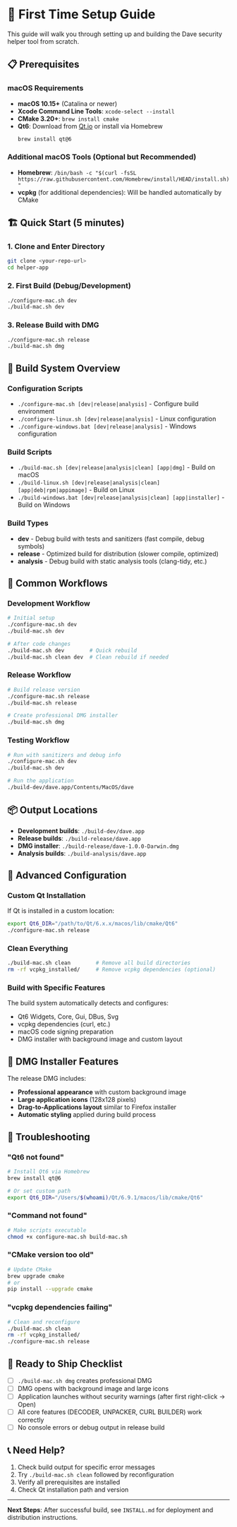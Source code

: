 # 🚀 First Time Setup Guide

This guide will walk you through setting up and building the Dave security helper tool from scratch.

## 📋 Prerequisites

### macOS Requirements
- **macOS 10.15+** (Catalina or newer)
- **Xcode Command Line Tools**: `xcode-select --install`
- **CMake 3.20+**: `brew install cmake`
- **Qt6**: Download from [Qt.io](https://www.qt.io/download) or install via Homebrew
  ```bash
  brew install qt@6
  ```

### Additional macOS Tools (Optional but Recommended)
- **Homebrew**: `/bin/bash -c "$(curl -fsSL https://raw.githubusercontent.com/Homebrew/install/HEAD/install.sh)"`
- **vcpkg** (for additional dependencies): Will be handled automatically by CMake

## 🏗️ Quick Start (5 minutes)

### 1. Clone and Enter Directory
```bash
git clone <your-repo-url>
cd helper-app
```

### 2. First Build (Debug/Development)
```bash
./configure-mac.sh dev
./build-mac.sh dev
```

### 3. Release Build with DMG
```bash
./configure-mac.sh release
./build-mac.sh dmg
```

## 📁 Build System Overview

### Configuration Scripts
- `./configure-mac.sh [dev|release|analysis]` - Configure build environment
- `./configure-linux.sh [dev|release|analysis]` - Linux configuration
- `./configure-windows.bat [dev|release|analysis]` - Windows configuration

### Build Scripts  
- `./build-mac.sh [dev|release|analysis|clean] [app|dmg]` - Build on macOS
- `./build-linux.sh [dev|release|analysis|clean] [app|deb|rpm|appimage]` - Build on Linux
- `./build-windows.bat [dev|release|analysis|clean] [app|installer]` - Build on Windows

### Build Types
- **dev** - Debug build with tests and sanitizers (fast compile, debug symbols)
- **release** - Optimized build for distribution (slower compile, optimized)
- **analysis** - Debug build with static analysis tools (clang-tidy, etc.)

## 🎯 Common Workflows

### Development Workflow
```bash
# Initial setup
./configure-mac.sh dev
./build-mac.sh dev

# After code changes
./build-mac.sh dev        # Quick rebuild
./build-mac.sh clean dev  # Clean rebuild if needed
```

### Release Workflow
```bash
# Build release version
./configure-mac.sh release
./build-mac.sh release

# Create professional DMG installer
./build-mac.sh dmg
```

### Testing Workflow  
```bash
# Run with sanitizers and debug info
./configure-mac.sh dev
./build-mac.sh dev

# Run the application
./build-dev/dave.app/Contents/MacOS/dave
```

## 📦 Output Locations

- **Development builds**: `./build-dev/dave.app`
- **Release builds**: `./build-release/dave.app`  
- **DMG installer**: `./build-release/dave-1.0.0-Darwin.dmg`
- **Analysis builds**: `./build-analysis/dave.app`

## 🔧 Advanced Configuration

### Custom Qt Installation
If Qt is installed in a custom location:
```bash
export Qt6_DIR="/path/to/Qt/6.x.x/macos/lib/cmake/Qt6"
./configure-mac.sh release
```

### Clean Everything
```bash
./build-mac.sh clean        # Remove all build directories
rm -rf vcpkg_installed/     # Remove vcpkg dependencies (optional)
```

### Build with Specific Features
The build system automatically detects and configures:
- Qt6 Widgets, Core, Gui, DBus, Svg
- vcpkg dependencies (curl, etc.)
- macOS code signing preparation
- DMG installer with background image and custom layout

## 🎨 DMG Installer Features

The release DMG includes:
- **Professional appearance** with custom background image
- **Large application icons** (128x128 pixels)
- **Drag-to-Applications layout** similar to Firefox installer
- **Automatic styling** applied during build process

## 🐛 Troubleshooting

### "Qt6 not found"
```bash
# Install Qt6 via Homebrew
brew install qt@6

# Or set custom path
export Qt6_DIR="/Users/$(whoami)/Qt/6.9.1/macos/lib/cmake/Qt6"
```

### "Command not found"
```bash
# Make scripts executable
chmod +x configure-mac.sh build-mac.sh
```

### "CMake version too old"  
```bash
# Update CMake
brew upgrade cmake
# or
pip install --upgrade cmake
```

### "vcpkg dependencies failing"
```bash
# Clean and reconfigure
./build-mac.sh clean
rm -rf vcpkg_installed/
./configure-mac.sh release
```

## 🚢 Ready to Ship Checklist

- [ ] `./build-mac.sh dmg` creates professional DMG
- [ ] DMG opens with background image and large icons
- [ ] Application launches without security warnings (after first right-click → Open)
- [ ] All core features (DECODER, UNPACKER, CURL BUILDER) work correctly
- [ ] No console errors or debug output in release build

## 📞 Need Help?

1. Check build output for specific error messages
2. Try `./build-mac.sh clean` followed by reconfiguration
3. Verify all prerequisites are installed
4. Check Qt installation path and version

---

**Next Steps**: After successful build, see `INSTALL.md` for deployment and distribution instructions.
